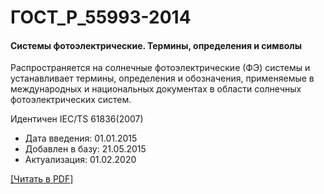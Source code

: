 # ГОСТ_Р_55993-2014

#### Системы фотоэлектрические. Термины, определения и символы

Распространяется на солнечные фотоэлектрические (ФЭ) системы и устанавливает термины, определения и обозначения, применяемые в международных и национальных документах в области солнечных фотоэлектрических систем.

Идентичен IEC/TS 61836(2007)

- Дата введения: 01.01.2015
- Добавлен в базу: 21.05.2015
- Актуализация: 01.02.2020

<a onclick="openFileCallback('https://standartgost.ru/g/ГОСТ_Р_55993-2014.pdf', 'ГОСТ_Р_55993-2014.pdf');" href="#">[Читать в PDF]</a>